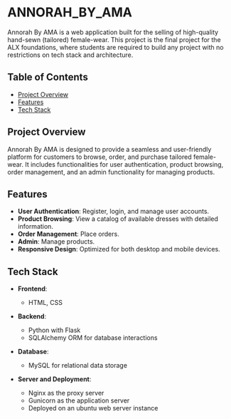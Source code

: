 # ANNORAH_BY_AMA

Annorah By AMA is a web application built for the selling of high-quality hand-sewn (tailored) female-wear. This project is the final project for the ALX foundations, where students are required to build any project with no restrictions on tech stack and architecture.

## Table of Contents

- [Project Overview](#project-overview)
- [Features](#features)
- [Tech Stack](#tech-stack)

## Project Overview

Annorah By AMA is designed to provide a seamless and user-friendly platform for customers to browse, order, and purchase tailored female-wear. It includes functionalities for user authentication, product browsing, order management, and an admin functionality for managing products.

## Features

- **User Authentication**: Register, login, and manage user accounts.
- **Product Browsing**: View a catalog of available dresses with detailed information.
- **Order Management**: Place orders.
- **Admin**: Manage products.
- **Responsive Design**: Optimized for both desktop and mobile devices.

## Tech Stack

- **Frontend**:
  - HTML, CSS

- **Backend**:
  - Python with Flask
  - SQLAlchemy ORM for database interactions

- **Database**:
  - MySQL for relational data storage

- **Server and Deployment**:
  - Nginx as the proxy server
  - Gunicorn as the application server
  - Deployed on an ubuntu web server instance
